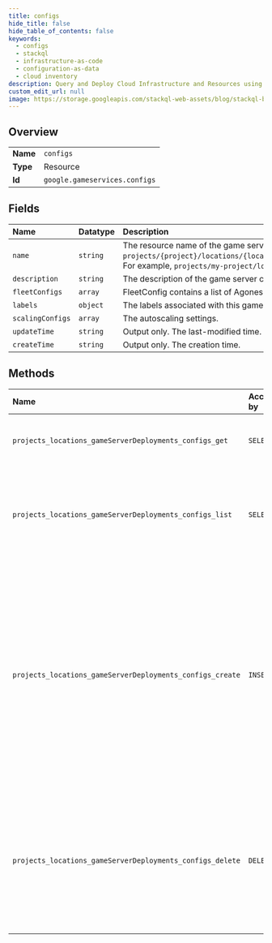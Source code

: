 ```yaml
---
title: configs
hide_title: false
hide_table_of_contents: false
keywords:
  - configs
  - stackql
  - infrastructure-as-code
  - configuration-as-data
  - cloud inventory
description: Query and Deploy Cloud Infrastructure and Resources using SQL
custom_edit_url: null
image: https://storage.googleapis.com/stackql-web-assets/blog/stackql-blog-post-featured-image.png
---
```

  
    

## Overview
<table><tbody>
<tr><td><b>Name</b></td><td><code>configs</code></td></tr>
<tr><td><b>Type</b></td><td>Resource</td></tr>
<tr><td><b>Id</b></td><td><code>google.gameservices.configs</code></td></tr>
</tbody></table>

## Fields
| Name | Datatype | Description |
|:-----|:---------|:------------|
| `name` | `string` | The resource name of the game server config, in the following form: `projects/{project}/locations/{locationId}/gameServerDeployments/{deploymentId}/configs/{configId}`. For example, `projects/my-project/locations/global/gameServerDeployments/my-game/configs/my-config`. |
| `description` | `string` | The description of the game server config. |
| `fleetConfigs` | `array` | FleetConfig contains a list of Agones fleet specs. Only one FleetConfig is allowed. |
| `labels` | `object` | The labels associated with this game server config. Each label is a key-value pair. |
| `scalingConfigs` | `array` | The autoscaling settings. |
| `updateTime` | `string` | Output only. The last-modified time. |
| `createTime` | `string` | Output only. The creation time. |
## Methods
| Name | Accessible by | Required Params | Description |
|:-----|:--------------|:----------------|:------------|
| `projects_locations_gameServerDeployments_configs_get` | `SELECT` | `name` | Gets details of a single game server config. |
| `projects_locations_gameServerDeployments_configs_list` | `SELECT` | `parent` | Lists game server configs in a given project, location, and game server deployment. |
| `projects_locations_gameServerDeployments_configs_create` | `INSERT` | `parent` | Creates a new game server config in a given project, location, and game server deployment. Game server configs are immutable, and are not applied until referenced in the game server deployment rollout resource. |
| `projects_locations_gameServerDeployments_configs_delete` | `DELETE` | `name` | Deletes a single game server config. The deletion fails if the game server config is referenced in a game server deployment rollout. |
